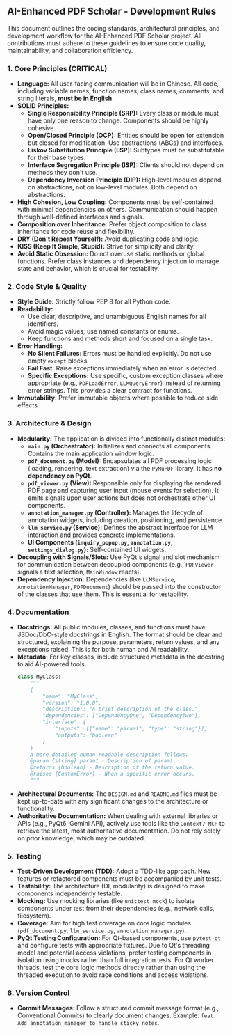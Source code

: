## AI-Enhanced PDF Scholar - Development Rules

This document outlines the coding standards, architectural principles, and development workflow for the AI-Enhanced PDF Scholar project. All contributions must adhere to these guidelines to ensure code quality, maintainability, and collaboration efficiency.

### 1. Core Principles (CRITICAL)

- **Language:** All user-facing communication will be in Chinese. All code, including variable names, function names, class names, comments, and string literals, **must be in English**.
- **SOLID Principles:**
    - **Single Responsibility Principle (SRP):** Every class or module must have only one reason to change. Components should be highly cohesive.
    - **Open/Closed Principle (OCP):** Entities should be open for extension but closed for modification. Use abstractions (ABCs) and interfaces.
    - **Liskov Substitution Principle (LSP):** Subtypes must be substitutable for their base types.
    - **Interface Segregation Principle (ISP):** Clients should not depend on methods they don't use.
    - **Dependency Inversion Principle (DIP):** High-level modules depend on abstractions, not on low-level modules. Both depend on abstractions.
- **High Cohesion, Low Coupling:** Components must be self-contained with minimal dependencies on others. Communication should happen through well-defined interfaces and signals.
- **Composition over Inheritance:** Prefer object composition to class inheritance for code reuse and flexibility.
- **DRY (Don't Repeat Yourself):** Avoid duplicating code and logic.
- **KISS (Keep It Simple, Stupid):** Strive for simplicity and clarity.
- **Avoid Static Obsession:** Do not overuse static methods or global functions. Prefer class instances and dependency injection to manage state and behavior, which is crucial for testability.

### 2. Code Style & Quality

- **Style Guide:** Strictly follow PEP 8 for all Python code.
- **Readability:**
    - Use clear, descriptive, and unambiguous English names for all identifiers.
    - Avoid magic values; use named constants or enums.
    - Keep functions and methods short and focused on a single task.
- **Error Handling:**
    - **No Silent Failures:** Errors must be handled explicitly. Do not use empty `except` blocks.
    - **Fail Fast:** Raise exceptions immediately when an error is detected.
    - **Specific Exceptions:** Use specific, custom exception classes where appropriate (e.g., `PDFLoadError`, `LLMQueryError`) instead of returning error strings. This provides a clear contract for functions.
- **Immutability:** Prefer immutable objects where possible to reduce side effects.

### 3. Architecture & Design

- **Modularity:** The application is divided into functionally distinct modules:
    - **`main.py` (Orchestrator):** Initializes and connects all components. Contains the main application window logic.
    - **`pdf_document.py` (Model):** Encapsulates all PDF processing logic (loading, rendering, text extraction) via the `PyMuPDF` library. It has **no dependency on PyQt**.
    - **`pdf_viewer.py` (View):** Responsible only for displaying the rendered PDF page and capturing user input (mouse events for selection). It emits signals upon user actions but does not orchestrate other UI components.
    - **`annotation_manager.py` (Controller):** Manages the lifecycle of annotation widgets, including creation, positioning, and persistence.
    - **`llm_service.py` (Service):** Defines the abstract interface for LLM interaction and provides concrete implementations.
    - **UI Components (`inquiry_popup.py`, `annotation.py`, `settings_dialog.py`):** Self-contained UI widgets.
- **Decoupling with Signals/Slots:** Use PyQt's signal and slot mechanism for communication between decoupled components (e.g., `PDFViewer` signals a text selection, `MainWindow` reacts).
- **Dependency Injection:** Dependencies (like `LLMService`, `AnnotationManager`, `PDFDocument`) should be passed into the constructor of the classes that use them. This is essential for testability.

### 4. Documentation

- **Docstrings:** All public modules, classes, and functions must have JSDoc/DbC-style docstrings in English. The format should be clear and structured, explaining the purpose, parameters, return values, and any exceptions raised. This is for both human and AI readability.
- **Metadata:** For key classes, include structured metadata in the docstring to aid AI-powered tools.
  ```python
  class MyClass:
      """
      {
          "name": "MyClass",
          "version": "1.0.0",
          "description": "A brief description of the class.",
          "dependencies": ["DependencyOne", "DependencyTwo"],
          "interface": {
              "inputs": [{"name": "param1", "type": "string"}],
              "outputs": "boolean"
          }
      }
      A more detailed human-readable description follows.
      @param {string} param1 - Description of param1.
      @returns {boolean} - Description of the return value.
      @raises {CustomError} - When a specific error occurs.
      """
  ```
- **Architectural Documents:** The `DESIGN.md` and `README.md` files must be kept up-to-date with any significant changes to the architecture or functionality.
- **Authoritative Documentation:** When dealing with external libraries or APIs (e.g., PyQt6, Gemini API), actively use tools like the `Context7 MCP` to retrieve the latest, most authoritative documentation. Do not rely solely on prior knowledge, which may be outdated.

### 5. Testing

- **Test-Driven Development (TDD):** Adopt a TDD-like approach. New features or refactored components must be accompanied by unit tests.
- **Testability:** The architecture (DI, modularity) is designed to make components independently testable.
- **Mocking:** Use mocking libraries (like `unittest.mock`) to isolate components under test from their dependencies (e.g., network calls, filesystem).
- **Coverage:** Aim for high test coverage on core logic modules (`pdf_document.py`, `llm_service.py`, `annotation_manager.py`).
- **PyQt Testing Configuration:** For Qt-based components, use `pytest-qt` and configure tests with appropriate fixtures. Due to Qt's threading model and potential access violations, prefer testing components in isolation using mocks rather than full integration tests. For Qt worker threads, test the core logic methods directly rather than using the threaded execution to avoid race conditions and access violations.

### 6. Version Control

- **Commit Messages:** Follow a structured commit message format (e.g., Conventional Commits) to clearly document changes. Example: `feat: Add annotation manager to handle sticky notes`. 